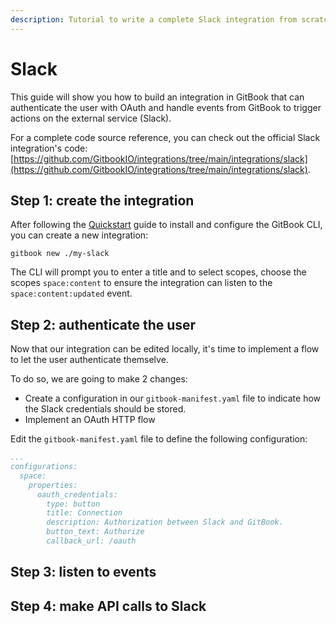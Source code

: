 ```yaml
---
description: Tutorial to write a complete Slack integration from scratch.
---
```


# Slack

This guide will show you how to build an integration in GitBook that can authenticate the user with OAuth and handle events from GitBook to trigger actions on the external service (Slack).

For a complete code source reference, you can check out the official Slack integration's code: [https://github.com/GitbookIO/integrations/tree/main/integrations/slack](https://github.com/GitbookIO/integrations/tree/main/integrations/slack).

## Step 1: create the integration

After following the [Quickstart](../../quickstart.md) guide to install and configure the GitBook CLI, you can create a new integration:

```
gitbook new ./my-slack
```

The CLI will prompt you to enter a title and to select scopes, choose the scopes `space:content` to ensure the integration can listen to the `space:content:updated` event.

## Step 2: authenticate the user

Now that our integration can be edited locally, it's time to implement a flow to let the user authenticate themselve.

To do so, we are going to make 2 changes:

* Create a configuration in our `gitbook-manifest.yaml` file to indicate how the Slack credentials should be stored.
* Implement an OAuth HTTP flow

Edit the `gitbook-manifest.yaml` file to define the following configuration:

```yaml
...
configurations:
  space:
    properties:
      oauth_credentials:
        type: button
        title: Connection
        description: Authorization between Slack and GitBook.
        button_text: Authorize
        callback_url: /oauth
```

## Step 3: listen to events

## Step 4: make API calls to Slack
